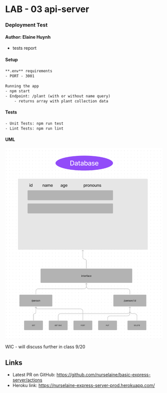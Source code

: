 # LAB - 03 api-server

### Deployment Test

#### Author: Elaine Huynh
 - tests report

 #### Setup
    **.env** requirements
    - PORT - 3001

    Running the app
    - npm start
    - Endpoint: /plant (with or without name query)
        - returns array with plant collection data


#### Tests
    - Unit Tests: npm run test
    - Lint Tests: npm run lint

#### UML

![UML](UML.png)

WIC - will discuss further in class 9/20


## Links
- Latest PR on GitHub: https://github.com/nurselaine/basic-express-server/actions
- Heroku link: https://nurselaine-express-server-prod.herokuapp.com/
